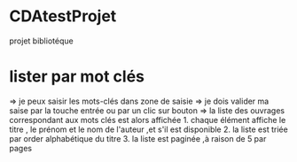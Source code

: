 # CDAtestProjet
projet bibliotéque

# lister par mot clés
=> je peux saisir les mots-clés dans zone de saisie 
=> je dois valider ma saise par la touche entrée ou par un clic sur bouton
=> la liste des ouvrages correspondant aux mots clés est alors affichée 
    1. chaque élément affiche le titre , le prénom et le nom de l'auteur ,et s'il est disponible 
    2. la liste est triée par order alphabétique du titre 
    3. la liste est paginée ,à raison de 5 par pages 
